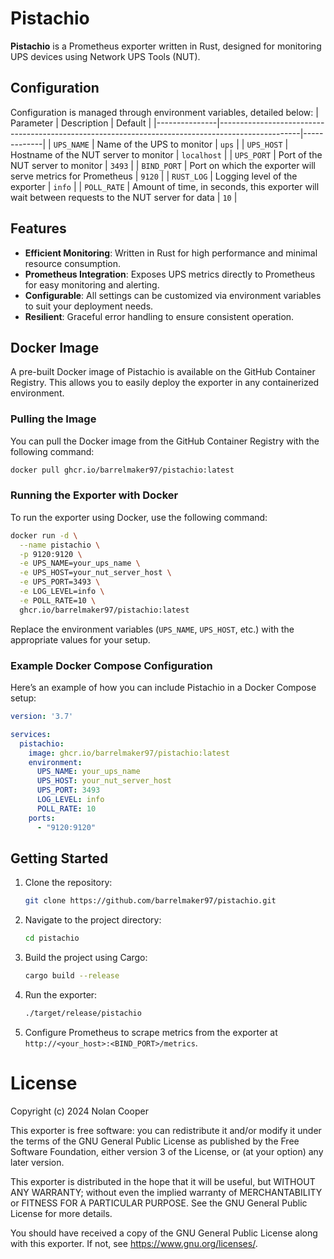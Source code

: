 # Pistachio
**Pistachio** is a Prometheus exporter written in Rust, designed for monitoring UPS devices using Network UPS Tools (NUT).

## Configuration
Configuration is managed through environment variables, detailed below:
| Parameter     | Description                                                                                      | Default     |
|---------------|--------------------------------------------------------------------------------------------------|-------------|
| `UPS_NAME`    | Name of the UPS to monitor                                                                       | `ups`       |
| `UPS_HOST`    | Hostname of the NUT server to monitor                                                            | `localhost` |
| `UPS_PORT`    | Port of the NUT server to monitor                                                                | `3493`      |
| `BIND_PORT`   | Port on which the exporter will serve metrics for Prometheus                                     | `9120`      |
| `RUST_LOG`    | Logging level of the exporter                                                                    | `info`      |
| `POLL_RATE`   | Amount of time, in seconds, this exporter will wait between requests to the NUT server for data  | `10`        |

## Features

- **Efficient Monitoring**: Written in Rust for high performance and minimal resource consumption.
- **Prometheus Integration**: Exposes UPS metrics directly to Prometheus for easy monitoring and alerting.
- **Configurable**: All settings can be customized via environment variables to suit your deployment needs.
- **Resilient**: Graceful error handling to ensure consistent operation.

## Docker Image

A pre-built Docker image of Pistachio is available on the GitHub Container Registry. This allows you to easily deploy the exporter in any containerized environment.

### Pulling the Image

You can pull the Docker image from the GitHub Container Registry with the following command:

```bash
docker pull ghcr.io/barrelmaker97/pistachio:latest
```

### Running the Exporter with Docker

To run the exporter using Docker, use the following command:

```bash
docker run -d \
  --name pistachio \
  -p 9120:9120 \
  -e UPS_NAME=your_ups_name \
  -e UPS_HOST=your_nut_server_host \
  -e UPS_PORT=3493 \
  -e LOG_LEVEL=info \
  -e POLL_RATE=10 \
  ghcr.io/barrelmaker97/pistachio:latest
```

Replace the environment variables (`UPS_NAME`, `UPS_HOST`, etc.) with the appropriate values for your setup.

### Example Docker Compose Configuration

Here’s an example of how you can include Pistachio in a Docker Compose setup:

```yaml
version: '3.7'

services:
  pistachio:
    image: ghcr.io/barrelmaker97/pistachio:latest
    environment:
      UPS_NAME: your_ups_name
      UPS_HOST: your_nut_server_host
      UPS_PORT: 3493
      LOG_LEVEL: info
      POLL_RATE: 10
    ports:
      - "9120:9120"
```

## Getting Started

1. Clone the repository:
    ```bash
    git clone https://github.com/barrelmaker97/pistachio.git
    ```

2. Navigate to the project directory:
    ```bash
    cd pistachio
    ```

3. Build the project using Cargo:
    ```bash
    cargo build --release
    ```

4. Run the exporter:
    ```bash
    ./target/release/pistachio
    ```

5. Configure Prometheus to scrape metrics from the exporter at `http://<your_host>:<BIND_PORT>/metrics`.

# License

Copyright (c) 2024 Nolan Cooper

This exporter is free software: you can redistribute it and/or modify
it under the terms of the GNU General Public License as published by
the Free Software Foundation, either version 3 of the License, or
(at your option) any later version.

This exporter is distributed in the hope that it will be useful,
but WITHOUT ANY WARRANTY; without even the implied warranty of
MERCHANTABILITY or FITNESS FOR A PARTICULAR PURPOSE.  See the
GNU General Public License for more details.

You should have received a copy of the GNU General Public License
along with this exporter.  If not, see <https://www.gnu.org/licenses/>.
